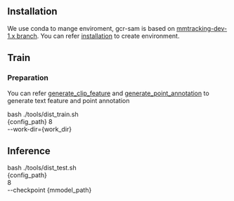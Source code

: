 ## Installation
We use conda to mange enviroment, gcr-sam is based on [mmtracking-dev-1.x branch](https://github.com/open-mmlab/mmtracking/tree/dev-1.x). You can refer [installation](https://github.com/open-mmlab/mmtracking/blob/dev-1.x/docs/en/get_started.md) to create environment.
## Train
### Preparation
You can refer [generate_clip_feature](https://github.com/kuiran/GCR-SAM/blob/main/utils/dump_clip_features.py) and [generate_point_annotation](https://github.com/kuiran/GCR-SAM/blob/main/utils/huicv/coarse_utils/noise_data_mask_utils1.py) to generate text feature and point annotation

bash ./tools/dist_train.sh \
    {config_path} 8 \
    --work-dir={work_dir}
## Inference
  bash ./tools/dist_test.sh \
      {config_path} \
      8 \
      --checkpoint {mmodel_path} 
##
